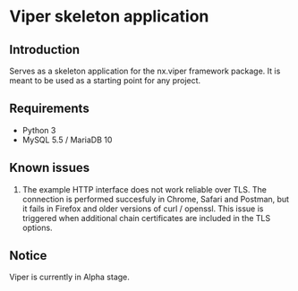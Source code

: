 Viper skeleton application
=======================

Introduction
------------
Serves as a skeleton application for the nx.viper framework package.
It is meant to be used as a starting point for any project.

Requirements
------------
* Python 3
* MySQL 5.5 / MariaDB 10

Known issues
------------
1. The example HTTP interface does not work reliable over TLS. The connection is performed succesfuly in Chrome, Safari and Postman, but it fails in Firefox and older versions of curl / openssl.
This issue is triggered when additional chain certificates are included in the TLS options. 

Notice
------------
Viper is currently in Alpha stage.